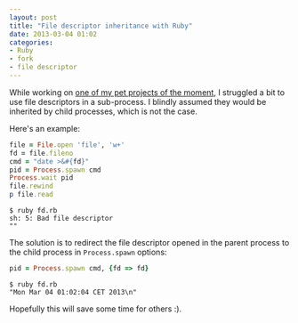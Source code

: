 ```yaml
---
layout: post
title: "File descriptor inheritance with Ruby"
date: 2013-03-04 01:02
categories:
- Ruby
- fork
- file descriptor
---
```


While working on [one of my pet projects of the moment](https://github.com/infertux/bashcov), I struggled a bit to use file descriptors in a sub-process.
I blindly assumed they would be inherited by child processes, which is not the case.

Here's an example:

```ruby fd.rb
file = File.open 'file', 'w+'
fd = file.fileno
cmd = "date >&#{fd}"
pid = Process.spawn cmd
Process.wait pid
file.rewind
p file.read
```

    $ ruby fd.rb
    sh: 5: Bad file descriptor
    ""

The solution is to redirect the file descriptor opened in the parent process to the child process in `Process.spawn` options:

```ruby
pid = Process.spawn cmd, {fd => fd}
```

    $ ruby fd.rb
    "Mon Mar 04 01:02:04 CET 2013\n"

Hopefully this will save some time for others :).

